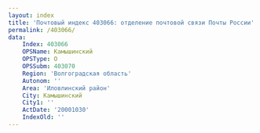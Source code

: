 ```yaml
---
layout: index
title: 'Почтовый индекс 403066: отделение почтовой связи Почты России'
permalink: /403066/
data:
    Index: 403066
    OPSName: Камышинский
    OPSType: О
    OPSSubm: 403070
    Region: 'Волгоградская область'
    Autonom: ''
    Area: 'Иловлинский район'
    City: Камышинский
    City1: ''
    ActDate: '20001030'
    IndexOld: ''
---
```

